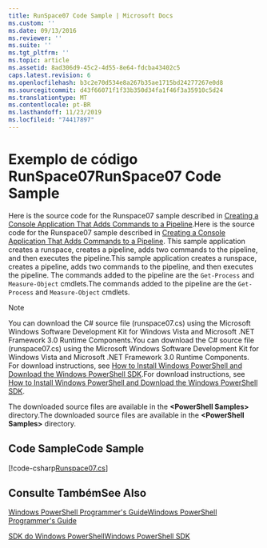 ```yaml
---
title: RunSpace07 Code Sample | Microsoft Docs
ms.custom: ''
ms.date: 09/13/2016
ms.reviewer: ''
ms.suite: ''
ms.tgt_pltfrm: ''
ms.topic: article
ms.assetid: 8ad306d9-45c2-4d55-8e64-fdcba43402c5
caps.latest.revision: 6
ms.openlocfilehash: b3c2e70d534e8a267b35ae1715bd24277267e0d8
ms.sourcegitcommit: d43f66071f1f33b350d34fa1f46f3a35910c5d24
ms.translationtype: MT
ms.contentlocale: pt-BR
ms.lasthandoff: 11/23/2019
ms.locfileid: "74417897"
---
```

# <a name="runspace07-code-sample"></a><span data-ttu-id="4e76f-102">Exemplo de código RunSpace07</span><span class="sxs-lookup"><span data-stu-id="4e76f-102">RunSpace07 Code Sample</span></span>

<span data-ttu-id="4e76f-103">Here is the source code for the Runspace07 sample described in [Creating a Console Application That Adds Commands to a Pipeline](https://msdn.microsoft.com/en-us/01eb7808-e97b-4905-80be-9e2fa38c262e).</span><span class="sxs-lookup"><span data-stu-id="4e76f-103">Here is the source code for the Runspace07 sample described in [Creating a Console Application That Adds Commands to a Pipeline](https://msdn.microsoft.com/en-us/01eb7808-e97b-4905-80be-9e2fa38c262e).</span></span> <span data-ttu-id="4e76f-104">This sample application creates a runspace, creates a pipeline, adds two commands to the pipeline, and then executes the pipeline.</span><span class="sxs-lookup"><span data-stu-id="4e76f-104">This sample application creates a runspace, creates a pipeline, adds two commands to the pipeline, and then executes the pipeline.</span></span> <span data-ttu-id="4e76f-105">The commands added to the pipeline are the `Get-Process` and `Measure-Object` cmdlets.</span><span class="sxs-lookup"><span data-stu-id="4e76f-105">The commands added to the pipeline are the `Get-Process` and `Measure-Object` cmdlets.</span></span>

> [!NOTE]
> <span data-ttu-id="4e76f-106">You can download the C# source file (runspace07.cs) using the Microsoft Windows Software Development Kit for Windows Vista and Microsoft .NET Framework 3.0 Runtime Components.</span><span class="sxs-lookup"><span data-stu-id="4e76f-106">You can download the C# source file (runspace07.cs) using the Microsoft Windows Software Development Kit for Windows Vista and Microsoft .NET Framework 3.0 Runtime Components.</span></span> <span data-ttu-id="4e76f-107">For download instructions, see [How to Install Windows PowerShell and Download the Windows PowerShell SDK](/powershell/scripting/developer/installing-the-windows-powershell-sdk).</span><span class="sxs-lookup"><span data-stu-id="4e76f-107">For download instructions, see [How to Install Windows PowerShell and Download the Windows PowerShell SDK](/powershell/scripting/developer/installing-the-windows-powershell-sdk).</span></span>
>
> <span data-ttu-id="4e76f-108">The downloaded source files are available in the **\<PowerShell Samples>** directory.</span><span class="sxs-lookup"><span data-stu-id="4e76f-108">The downloaded source files are available in the **\<PowerShell Samples>** directory.</span></span>

## <a name="code-sample"></a><span data-ttu-id="4e76f-109">Code Sample</span><span class="sxs-lookup"><span data-stu-id="4e76f-109">Code Sample</span></span>

[!code-csharp[Runspace07.cs](../../../../powershell-sdk-samples/SDK-2.0/csharp/Runspace07/Runspace07.cs#L11-L108 "Runspace07.cs")]

## <a name="see-also"></a><span data-ttu-id="4e76f-110">Consulte Também</span><span class="sxs-lookup"><span data-stu-id="4e76f-110">See Also</span></span>

[<span data-ttu-id="4e76f-111">Windows PowerShell Programmer's Guide</span><span class="sxs-lookup"><span data-stu-id="4e76f-111">Windows PowerShell Programmer's Guide</span></span>](./windows-powershell-programmer-s-guide.md)

[<span data-ttu-id="4e76f-112">SDK do Windows PowerShell</span><span class="sxs-lookup"><span data-stu-id="4e76f-112">Windows PowerShell SDK</span></span>](../windows-powershell-reference.md)
